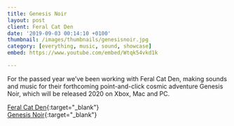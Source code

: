 ```yaml
---
title: Genesis Noir
layout: post
client: Feral Cat Den
date: '2019-09-03 00:14:10 +0100'
thumbnail: /images/thumbnails/genesisnoir.jpg
category: [everything, music, sound, showcase]
embed: https://www.youtube.com/embed/Wtqk54vkd1k

---
```


For the passed year we’ve been working with Feral Cat Den, making sounds and music for their forthcoming point-and-click cosmic adventure Genesis Noir, which will be released  2020 on Xbox, Mac and PC.


[Feral Cat Den](http://feralcatden.com/){:target="_blank"}  
[Genesis Noir](http://genesisnoirgame.com/){:target="_blank"}